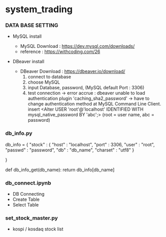 # system_trading

### DATA BASE SETTING
- MySQL install 
  - MySQL Download : https://dev.mysql.com/downloads/ 
  - reference : https://withcoding.com/26

- DBeaver install 
  - DBeaver Download : https://dbeaver.io/download/ 
    1) connect to database 
    2) choose MySQL 
    3) input Database, password, (MySQL default Port : 3306) 
    4) test connection -> error accrue : dbeaver unable to load authentication plugin 'caching_sha2_password' 
    -> have to change authentication method at MySQL Command Line Client. 
    insert <Alter USER 'root'@'localhost' IDENTIFIED WITH mysql_native_password BY 'abc';> 
    (root = user name, abc = password)

### db_info.py

db_info = {
    "stock" : {
        "host" : "localhost",
        "port" : 3306,
        "user" : "root",
        "passwd" : "password",
        "db" : "db_name",
        "charset" : "utf8"
    }

}

def db_info_get(db_name):
    return db_info[db_name]
 

### db_connect.ipynb
- DB Connecting
- Create Table
- Select Table 


### set_stock_master.py
- kospi / kosdaq stock list 



